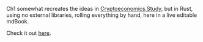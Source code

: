 Ch1 somewhat recreates the ideas in [Cryptoeconomics.Study](https://cryptoeconomics.study), but in Rust, using no external libraries, rolling everything by hand, here in a live editable mdBook.

Check it out [here](https://burrrata.github.io/cryptoeconomics.study_rust_edition/intro.html).
